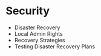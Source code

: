 # Security

- Disaster Recovery
- Local Admin Rights
- Recovery Strategies
- Testing Disaster Recovery Plans
